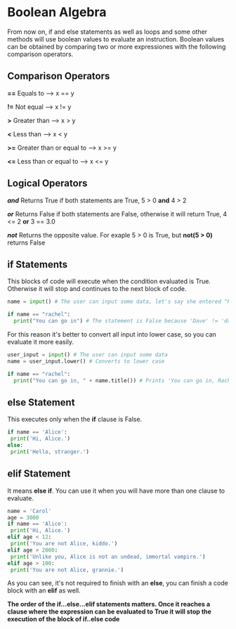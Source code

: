 # Boolean Algebra

From now on, if and else statements as well as loops and some other methods will use boolean values to evaluate an instruction. Boolean values can be obtained by comparing two or more expressiones with the following comparison operators.

## Comparison Operators

**==** Equals to -->  x == y

**!=** Not equal	--> x != y	

**>**	Greater than -->	x > y	

**<** Less than	--> x < y	

**>=** Greater than or equal to -->	x >= y	

**<=**	Less than or equal to	--> x <= y

## Logical Operators

_**and**_  Returns True if both statements are True, 5 > 0 **and** 4 > 2 

_**or**_  Returns False if both statements are False, otherwise it will return True, 4 <= 2 **or** 3 == 3.0

_**not**_  Returns the opposite value. For exaple 5 > 0 is True, but **not(5 > 0)** returns False

## if Statements

This blocks of code will execute when the condition evaluated is True. Otherwise it will stop and continues to the next block of code.

~~~python
name = input() # The user can input some data, let's say she entered "Rachel"

if name == "rachel":
  print("You can go in") # The statement is False because 'Dave' != 'dave'
~~~

For this reason it's better to convert all input into lower case, so you can evaluate it more easily.

~~~python
user_input = input() # The user can input some data
name = user_input.lower() # Converts to lower case

if name == "rachel":
  print("You can go in, " + name.title()) # Prints 'You can go in, Rachel"
~~~

## else Statement

This executes only when the **if** clause is False.

~~~python
if name == 'Alice':
 print('Hi, Alice.')
else:
 print('Hello, stranger.')
~~~

## elif Statement

It means **else if**. You can use it when you will have more than one clause to evaluate.

~~~python
name = 'Carol'
age = 3000
if name == 'Alice':
 print('Hi, Alice.')
elif age < 12:
 print('You are not Alice, kiddo.')
elif age > 2000:
 print('Unlike you, Alice is not an undead, immortal vampire.')
elif age > 100:
 print('You are not Alice, grannie.')
~~~

As you can see, it's not required to finish with an **else**, you can finish a code block with an **elif** as well.

**The order of the if...else...elif statements matters. Once it reaches a clause where the expression can be evaluated to True it will stop the execution of the block of if..else code**

